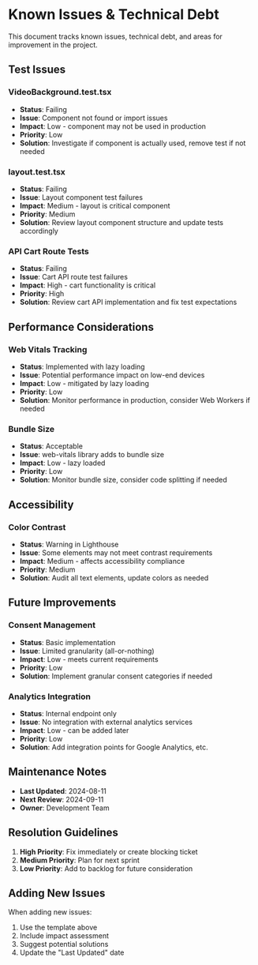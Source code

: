 # Known Issues & Technical Debt

This document tracks known issues, technical debt, and areas for improvement in the project.

## Test Issues

### VideoBackground.test.tsx
- **Status**: Failing
- **Issue**: Component not found or import issues
- **Impact**: Low - component may not be used in production
- **Priority**: Low
- **Solution**: Investigate if component is actually used, remove test if not needed

### layout.test.tsx  
- **Status**: Failing
- **Issue**: Layout component test failures
- **Impact**: Medium - layout is critical component
- **Priority**: Medium
- **Solution**: Review layout component structure and update tests accordingly

### API Cart Route Tests
- **Status**: Failing
- **Issue**: Cart API route test failures
- **Impact**: High - cart functionality is critical
- **Priority**: High
- **Solution**: Review cart API implementation and fix test expectations

## Performance Considerations

### Web Vitals Tracking
- **Status**: Implemented with lazy loading
- **Issue**: Potential performance impact on low-end devices
- **Impact**: Low - mitigated by lazy loading
- **Priority**: Low
- **Solution**: Monitor performance in production, consider Web Workers if needed

### Bundle Size
- **Status**: Acceptable
- **Issue**: web-vitals library adds to bundle size
- **Impact**: Low - lazy loaded
- **Priority**: Low
- **Solution**: Monitor bundle size, consider code splitting if needed

## Accessibility

### Color Contrast
- **Status**: Warning in Lighthouse
- **Issue**: Some elements may not meet contrast requirements
- **Impact**: Medium - affects accessibility compliance
- **Priority**: Medium
- **Solution**: Audit all text elements, update colors as needed

## Future Improvements

### Consent Management
- **Status**: Basic implementation
- **Issue**: Limited granularity (all-or-nothing)
- **Impact**: Low - meets current requirements
- **Priority**: Low
- **Solution**: Implement granular consent categories if needed

### Analytics Integration
- **Status**: Internal endpoint only
- **Issue**: No integration with external analytics services
- **Impact**: Low - can be added later
- **Priority**: Low
- **Solution**: Add integration points for Google Analytics, etc.

## Maintenance Notes

- **Last Updated**: 2024-08-11
- **Next Review**: 2024-09-11
- **Owner**: Development Team

## Resolution Guidelines

1. **High Priority**: Fix immediately or create blocking ticket
2. **Medium Priority**: Plan for next sprint
3. **Low Priority**: Add to backlog for future consideration

## Adding New Issues

When adding new issues:
1. Use the template above
2. Include impact assessment
3. Suggest potential solutions
4. Update the "Last Updated" date
